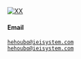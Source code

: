 [![XX](https://img.shields.io/badge/XX-github-blue?logo=github)](https://github.com/XX)


#### Email  
<code>hehoubo@ieisystem.com</code>  
<code>hehoubo@ieisystem.com</code>
